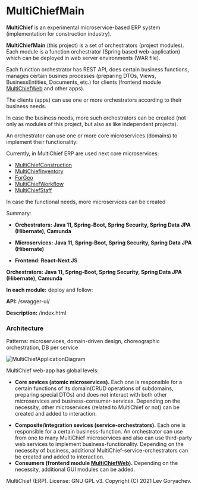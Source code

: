# MultiChiefMain
<p><b>MultiChief</b> is an experimental microservice-based ERP system (implementation for construction industry).<p/>
<p><b>MultiChiefMain</b> (this project) is a set of orchestrators (project modules).
Each module is a function orchestrator (Spring based web-application) which can be deployed in web server environments (WAR file).</p>
<p>Each function orchestrator has REST API, does certain business functions, manages certain busines processes (preparing DTOs, Views, BusinessEntities, Documents, etc.)
for clients (frontend module <a href="https://github.com/LevGoryachev/MultiChiefWeb">MultiChiefWeb</a> and other apps).</p>

<p>The clients (apps) can use one or more orchestrators according to their business needs.</p>

<p>In case the business needs, more such orchestrators can be created
(not only as modules of this project, but also as like independent projects).
</p>

<p>An orchestrator can use one or more core microservices (domains) to implement their functionality:</p>

<p>Currently, in MultiChief ERP are used next core microservices:</p>
<ul>
    <li><a href="https://github.com/LevGoryachev/MultiChiefConstruction" target="_blank">MultiChiefConstruction</a></li>
    <li><a href="https://github.com/LevGoryachev/MultiChiefInventory" target="_blank">MultiChiefInventory</a></li>
    <li><a href="https://github.com/LevGoryachev/ForGeo" target="_blank">ForGeo</a></li>
    <li><a href="https://github.com/LevGoryachev/MultiChiefWorkflow" target="_blank">MultiChiefWorkflow</a></li>
    <li><a href="https://github.com/LevGoryachev/MultiChiefStaff" target="_blank">MultiChiefStaff</a></li>
</ul>
<p>In case the functional needs, more microservices can be created</p>
<p>Summary:</p>
<ul>
    <li><p><b>Orchestrators: Java 11, Spring-Boot, Spring Security, Spring Data JPA (Hibernate), Camunda</b></p></li>
    <li><p><b>Microservices: Java 11, Spring-Boot, Spring Security, Spring Data JPA (Hibernate)</b></p></li>
    <li><p><b>Frontend: React-Next JS</b></p></li>
</ul>
<p><b>Orchestrators: Java 11, Spring-Boot, Spring Security, Spring Data JPA (Hibernate), Camunda</b></p>
<p><b>In each module:</b> deploy and follow:</p>
<p><b>API:</b> /swagger-ui/</p>
<p><b>Description:</b> /index.html</p>
<h3>Architecture</h3>
<p>Patterns: microservices, domain-driven design, choreographic orchestration, DB per service<p/>

![MultiChiefApplicationDiagram](https://user-images.githubusercontent.com/61917893/141860031-efe40b02-9a3b-4b94-aaef-622869eca3ab.jpg)

<p>MultiChief web-app has global levels:<p/>
<ul>
<li><b>Core sevices (atomic microservices).</b>
 Each one is responsible for a certain functions of its domain(CRUD operations of subdomains, preparing special DTOs)
 and does not interact with both other microservices and business-consumer-services. Depending on the necessity,
 other microservices (related to MultiChief or not) can be created and added to interaction.</li>
</ul>
<ul>
<li><b>Composite/integration sevices (service-orchestrators).</b> Each one is responsible for a certain business-function.
 An orchestrator can use from one to many MultiChief microservices and also can use third-party web services to implement business-functionality. Depending on the necessity of business,
 additional MultiChief-service-orchestrators can be created and added to interaction.</li>
<li><b>Consumers (frontend module <a href="https://github.com/LevGoryachev/MultiChiefWeb">MultiChiefWeb</a>).</b>
Depending on the necessity, additional GUI modules can be added.</li>
</ul>

<p>MultiChief (ERP). License: GNU GPL v3. Copyright (C) 2021 Lev Goryachev.</p>
